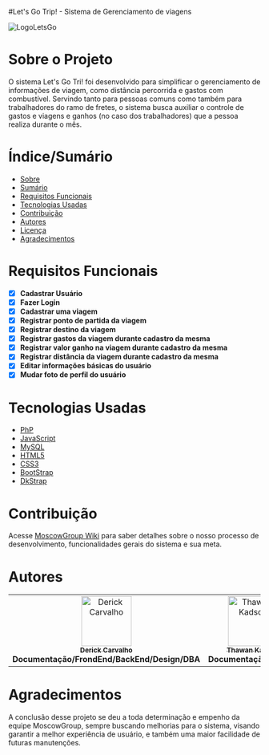 #Let's Go Trip! - Sistema de Gerenciamento de viagens

![LogoLetsGo](https://github.com/renebatista/MoscowGroup/assets/87207601/8fb1be29-a9f1-4c43-aea4-7b843ffdaa76)

# Sobre o Projeto

O sistema Let's Go Tri! foi desenvolvido para simplificar o gerenciamento de informações de viagem, como distância percorrida e gastos com combustível.
Servindo tanto para pessoas comuns como também para trabalhadores do ramo de fretes, o sistema busca auxiliar o controle de gastos e viagens e ganhos (no caso dos trabalhadores)
que a pessoa realiza durante o mês.

# Índice/Sumário

* [Sobre](#sobre-o-projeto)
* [Sumário](#índice/sumário)
* [Requisitos Funcionais](#requisitos-funcionais)
* [Tecnologias Usadas](#tecnologias-usadas)
* [Contribuição](#contribuição)
* [Autores](#autores)
* [Licença](#licença)
* [Agradecimentos](#agradecimentos)


# Requisitos Funcionais 

- [x] **Cadastrar Usuário**
- [x] **Fazer Login**
- [x] **Cadastrar uma viagem**
- [x] **Registrar ponto de partida da viagem**
- [x] **Registrar destino da viagem**
- [x] **Registrar gastos da viagem durante cadastro da mesma**
- [x] **Registrar valor ganho na viagem durante cadastro da mesma**
- [x] **Registrar distância da viagem durante cadastro da mesma**
- [x] **Editar informações básicas do usuário**
- [x] **Mudar foto de perfil do usuário**

# Tecnologias Usadas

- [PhP](https://www.php.net)
- [JavaScript](https://developer.mozilla.org/pt-BR/docs/Learn/JavaScript/First_steps/What_is_JavaScript)
- [MySQL](https://www.mysql.com)
- [HTML5](https://www.mysql.com)
- [CSS3](https://developer.mozilla.org/pt-BR/docs/Web/CSS)
- [BootStrap](https://getbootstrap.com)
- [DkStrap](https://github.com/DerickCarvalho/DkStrap)

# Contribuição

Acesse [MoscowGroup Wiki](https://github.com/renebatista/MoscowGroup/wiki) para saber detalhes sobre o nosso processo de desenvolvimento,
funcionalidades gerais do sistema e sua meta.

# Autores

<!-- ALL-CONTRIBUTORS-LIST:START - Do not remove or modify this section -->
<!-- prettier-ignore-start -->
<!-- markdownlint-disable -->
<table>
  <tbody>
    <tr> 
      <td align="center" valign="top" width="14.28%"><a href="https://github.com/DerickCarvalho"><img src="https://avatars.githubusercontent.com/u/87207601?v=4" width="100px;" alt="Derick Carvalho"/><br /><sub>  <b>Derick Carvalho</b></sub></a><br /><b>Documentação/FrondEnd/BackEnd/Design/DBA</b></sub></td>
      <td align="center" valign="top" width="14.28%"><a href="https://github.com/thawankadson"><img src="https://avatars.githubusercontent.com/u/107351264?v=4" width="100px;" alt="Thawan Kadson"/><br /><sub>  <b>Thawan Kadson</b></sub></a><br /><b>Documentação/Design</b></sub></td>  
      <td align="center" valign="top" width="14.28%"><a href="https://github.com/renebatista"><img src="https://avatars.githubusercontent.com/u/71616781?v=4" width="100px;" alt="Renê Batista"/><br /><sub>  <b>Renê Batista</b></sub></a><br /><b>Documentação/BackEnd/DBA</b></sub></td> 
    </tr>    
  </tbody>
</table>

# Agradecimentos

A conclusão desse projeto se deu a toda determinação e empenho da equipe MoscowGroup, sempre buscando melhorias para o sistema, visando garantir a melhor experiência de usuário, e também 
uma maior facilidade de futuras manutenções.
